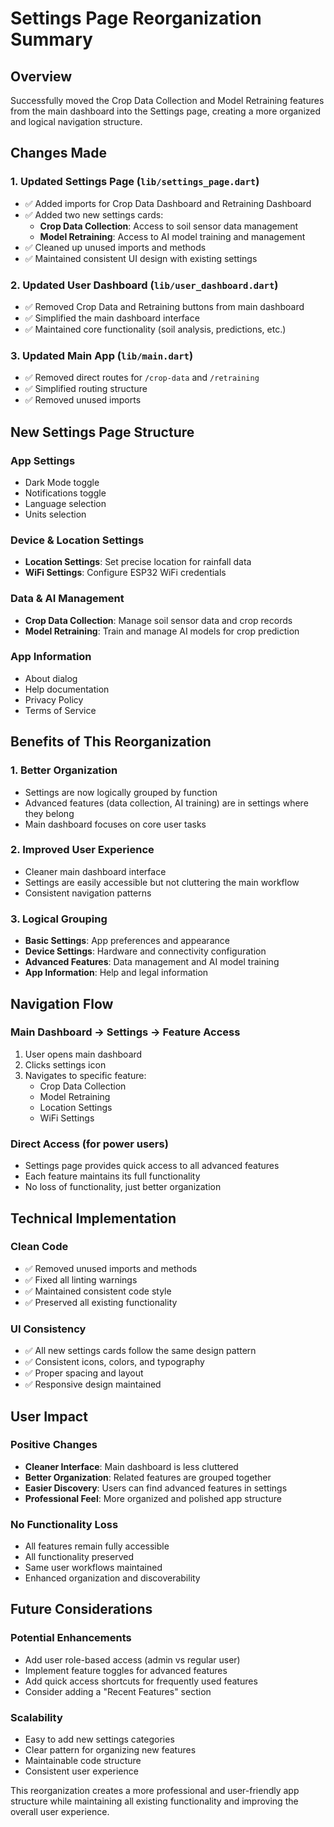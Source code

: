 # Settings Page Reorganization Summary

## Overview
Successfully moved the Crop Data Collection and Model Retraining features from the main dashboard into the Settings page, creating a more organized and logical navigation structure.

## Changes Made

### 1. **Updated Settings Page** (`lib/settings_page.dart`)
- ✅ Added imports for Crop Data Dashboard and Retraining Dashboard
- ✅ Added two new settings cards:
  - **Crop Data Collection**: Access to soil sensor data management
  - **Model Retraining**: Access to AI model training and management
- ✅ Cleaned up unused imports and methods
- ✅ Maintained consistent UI design with existing settings

### 2. **Updated User Dashboard** (`lib/user_dashboard.dart`)
- ✅ Removed Crop Data and Retraining buttons from main dashboard
- ✅ Simplified the main dashboard interface
- ✅ Maintained core functionality (soil analysis, predictions, etc.)

### 3. **Updated Main App** (`lib/main.dart`)
- ✅ Removed direct routes for `/crop-data` and `/retraining`
- ✅ Simplified routing structure
- ✅ Removed unused imports

## New Settings Page Structure

### **App Settings**
- Dark Mode toggle
- Notifications toggle
- Language selection
- Units selection

### **Device & Location Settings**
- **Location Settings**: Set precise location for rainfall data
- **WiFi Settings**: Configure ESP32 WiFi credentials

### **Data & AI Management**
- **Crop Data Collection**: Manage soil sensor data and crop records
- **Model Retraining**: Train and manage AI models for crop prediction

### **App Information**
- About dialog
- Help documentation
- Privacy Policy
- Terms of Service

## Benefits of This Reorganization

### **1. Better Organization**
- Settings are now logically grouped by function
- Advanced features (data collection, AI training) are in settings where they belong
- Main dashboard focuses on core user tasks

### **2. Improved User Experience**
- Cleaner main dashboard interface
- Settings are easily accessible but not cluttering the main workflow
- Consistent navigation patterns

### **3. Logical Grouping**
- **Basic Settings**: App preferences and appearance
- **Device Settings**: Hardware and connectivity configuration
- **Advanced Features**: Data management and AI model training
- **App Information**: Help and legal information

## Navigation Flow

### **Main Dashboard** → **Settings** → **Feature Access**
1. User opens main dashboard
2. Clicks settings icon
3. Navigates to specific feature:
   - Crop Data Collection
   - Model Retraining
   - Location Settings
   - WiFi Settings

### **Direct Access** (for power users)
- Settings page provides quick access to all advanced features
- Each feature maintains its full functionality
- No loss of functionality, just better organization

## Technical Implementation

### **Clean Code**
- ✅ Removed unused imports and methods
- ✅ Fixed all linting warnings
- ✅ Maintained consistent code style
- ✅ Preserved all existing functionality

### **UI Consistency**
- ✅ All new settings cards follow the same design pattern
- ✅ Consistent icons, colors, and typography
- ✅ Proper spacing and layout
- ✅ Responsive design maintained

## User Impact

### **Positive Changes**
- **Cleaner Interface**: Main dashboard is less cluttered
- **Better Organization**: Related features are grouped together
- **Easier Discovery**: Users can find advanced features in settings
- **Professional Feel**: More organized and polished app structure

### **No Functionality Loss**
- All features remain fully accessible
- All functionality preserved
- Same user workflows maintained
- Enhanced organization and discoverability

## Future Considerations

### **Potential Enhancements**
- Add user role-based access (admin vs regular user)
- Implement feature toggles for advanced features
- Add quick access shortcuts for frequently used features
- Consider adding a "Recent Features" section

### **Scalability**
- Easy to add new settings categories
- Clear pattern for organizing new features
- Maintainable code structure
- Consistent user experience

This reorganization creates a more professional and user-friendly app structure while maintaining all existing functionality and improving the overall user experience.
